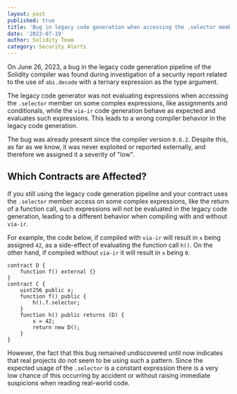 ```yaml
---
layout: post
published: true
title: 'Bug in legacy code generation when accessing the .selector member on expressions with side-effects'
date: '2023-07-19'
author: Solidity Team
category: Security Alerts
---
```


On June 26, 2023, a bug in the legacy code generation pipeline of the Solidity compiler was found during
investigation of a security report related to the use of ``abi.decode`` with a ternary
expression as the type argument.

The legacy code generator was not evaluating expressions when accessing the ``.selector``
member on some complex expressions, like assignments and conditionals, while the ``via-ir`` code
generation behave as expected and evaluates such expressions.
This leads to a wrong compiler behavior in the legacy code generation.

The bug was already present since the compiler version ``0.6.2``.
Despite this, as far as we know, it was never exploited or reported externally, and
therefore we assigned it a severity of "low".

## Which Contracts are Affected?

If you still using the legacy code generation pipeline and your contract uses the 
``.selector`` member access on some complex expressions,
like the return of a function call, such expressions will not be evaluated in the 
legacy code generation, leading to a different behavior when compiling with and without ``via-ir``.

For example, the code below, if compiled with ``via-ir`` will result in ``x`` being 
assigned ``42``, as a side-effect of evaluating the function call ``h()``.
On the other hand, if compiled without ``via-ir`` it will result in ``x`` being ``0``.

```solidity
contract D {
    function f() external {}
}
contract C {
    uint256 public x;
    function f() public {
        h().f.selector;
    }
    function h() public returns (D) {
        x = 42;
        return new D();
    }
}
```

However, the fact that this bug remained undiscovered until now indicates that real
projects do not seem to be using such a pattern.
Since the expected usage of the ``.selector`` is a constant expression there is a very low chance
of this occurring by accident or without raising immediate suspicions when reading real-world code.
